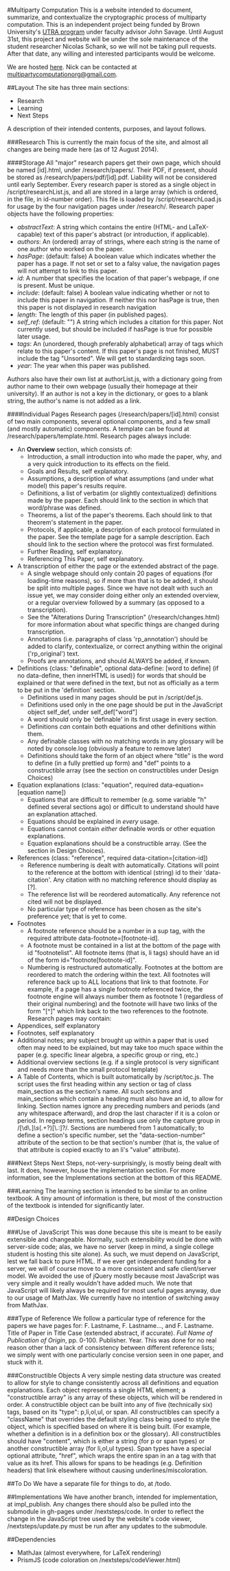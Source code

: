 #Multiparty Computation
This is a website intended to document, summarize, and contextualize the cryptographic process of multiparty computation. This is an independent project being funded by Brown University's [UTRA program](https://www.brown.edu/academics/college/fellowships/utra/) under faculty advisor John Savage. Until August 31st, this project and website will be under the sole maintenance of the student researcher Nicolas Schank, so we will not be taking pull requests. After that date, any willing and interested participants would be welcome.

We are hosted [here](http://multipartycomputation.org/). Nick can be contacted at [multipartycomputationorg@gmail.com](mailto:multipartycomputationorg@gmail.com).

##Layout
The site has three main sections:
- Research
- Learning
- Next Steps

A description of their intended contents, purposes, and layout follows.

###Research
This is currently the main focus of the site, and almost all changes are being made here (as of 12 August 2014).

####Storage
All "major" research papers get their own page, which should be named [id].html, under /research/papers/. Their PDF, if present, should be stored as /research/papers/pdf/[id].pdf. Liability will not be considered until early September.
Every research paper is stored as a single object in /script/researchList.js, and all are stored in a large array (which is ordered, in the file, in id-number order). This file is loaded by /script/researchLoad.js for usage by the four navigation pages under /research/.
Research paper objects have the following properties:
- *abstractText*: A string which contains the entire (HTML- and LaTeX-capable) text of this paper's abstract (or introduction, if applicable).
- *authors*: An (ordered) array of strings, where each string is the name of one author who worked on the paper.
- *hasPage*: (default: false) A boolean value which indicates whether the paper has a page. If not set or set to a falsy value, the navigation pages will not attempt to link to this paper.
- *id*: A number that specifies the location of that paper's webpage, if one is present. Must be unique.
- *include*: (default: false) A boolean value indicating whether or not to include this paper in navigation. If neither this nor hasPage is true, then this paper is not displayed in research navigation
- *length*: The length of this paper (in published pages).
- *self_ref*: (default: "") A string which includes a citation for this paper. Not currently used, but should be included if hasPage is true for possible later usage.
- *tags*: An (unordered, though preferably alphabetical) array of tags which relate to this paper's content. If this paper's page is not finished, MUST include the tag "Unsorted". We will get to standardizing tags soon.
- *year*: The year when this paper was published.

Authors also have their own list at authorList.js, with a dictionary going from author name to their own webpage (usually their homepage at their university). If an author is not a key in the dictionary, or goes to a blank string, the author's name is not added as a link.

####Individual Pages
Research pages (/research/papers/[id].html) consist of two main components, several optional components, and a few small (and mostly automatic) components. A template can be found at /research/papers/template.html.
Research pages always include:
- An **Overview** section, which consists of:
	- Introduction, a small introduction into who made the paper, why, and a very quick introduction to its effects on the field.
	- Goals and Results, self explanatory.
	- Assumptions, a description of what assumptions (and under what model) this paper's results require.
	- Definitions, a list of verbatim (or slightly contextualized) definitions made by the paper. Each should link to the section in which that word/phrase was defined.
	- Theorems, a list of the paper's theorems. Each should link to that theorem's statement in the paper.
	- Protocols, if applicable, a description of each protocol formulated in the paper. See the template page for a sample description. Each should link to the section where the protocol was first formulated.
	- Further Reading, self explanatory.
	- Referencing This Paper, self explanatory.
- A transcription of either the page or the extended abstract of the page. 
	- A single webpage should only contain 20 pages of equations (for loading-time reasons), so if more than that is to be added, it should be split into multiple pages. Since we have not dealt with such an issue yet, we may consider doing either only an extended overview, or a regular overview followed by a summary (as opposed to a transcription).
	- See the "Alterations During Transcription" (/research/changes.html) for more information about what specific things are changed during transcription.
	- Annotations (i.e. paragraphs of class 'rp_annotation') should be added to clarify, contextualize, or correct anything within the original ('rp_original') text.
	- Proofs are annotations, and should ALWAYS be added, if known.
- Definitions {class: "definable", optional data-define: \[word to define\] \(if no data-define, then innerHTML is used\)} for words that should be explained or that were defined in the text, but not as officially as a term to be put in the 'definition' section.
	- Definitions used in many pages should be put in /script/def.js.
	- Definitions used only in the one page should be put in the JavaScript object self_def, under self_def["word"]
	- A word should only be 'definable' in its first usage in every section.
	- Definitions _can_ contain both equations and other definitions within them.
	- Any definable classes with no matching words in any glossary will be noted by console.log (obviously a feature to remove later)
	- Definitions should take the form of an object where "title" is the word to define (in a fully prettied up form) and "def" points to a constructible array (see the section on constructibles under Design Choices)
- Equation explanations (class: "equation", required data-equation=[equation name])
	- Equations that are difficult to remember (e.g. some variable "h" defined several sections ago) or difficult to understand should have an explanation attached.
	- Equations should be explained in _every_ usage.
	- Equations cannot contain _either_ definable words or other equation explanations.
	- Equation explanations should be a constructible array. (See the section in Design Choices).
- References (class: "reference", required data-citation=[citation-id])
	- Reference numbering is dealt with automatically. Citations will point to the reference at the bottom with identical (string) id to their 'data-citation'. Any citation with no matching reference should display as [?].
	- The reference list will be reordered automatically. Any reference not cited will not be displayed.
	- No particular type of reference has been chosen as the site's preference yet; that is yet to come.
- Footnotes
	- A footnote reference should be a number in a sup tag, with the required attribute data-footnote=[footnote-id].
	- A footnote must be contained in a list at the bottom of the page with id "footnotelist". All footnote items (that is, li tags) should have an id of the form id="footnote[footnote-id]".
	- Numbering is restructured automatically. Footnotes at the bottom are reordered to match the ordering within the text. All footnotes will reference back up to ALL locations that link to that footnote. For example, if a page has a single footnote referenced twice, the footnote engine will always number them as footnote 1 (regardless of their original numbering) and the footnote will have two links of the form "[^]" which link back to the two references to the footnote.
Research pages may contain:
- Appendices, self explanatory
- Footnotes, self explanatory
- Additional notes; any subject brought up within a paper that is used often may need to be explained, but may take too much space within the paper (e.g. specific linear algebra, a specific group or ring, etc.)
- Additional overview sections (e.g. if a single protocol is very significant and needs more than the small protocol template)
- A Table of Contents, which is built automatically by /script/toc.js. The script uses the first heading within any section or tag of class main_section as the section's name. All such sections and main_sections which contain a heading must also have an id, to allow for linking. Section names ignore any preceding numbers and periods (and any whitespace afterward), and drop the last character if it is a colon or period. In regexp terms, section headings use only the capture group in /[\\d\\.]*\\s*(.+?)[\\.:]?/. Sections are numbered from 1 automatically; to define a section's specific number, set the "data-section-number" attribute of the section to be that section's number (that is, the value of that attribute is copied exactly to an li's "value" attribute).

###Next Steps
Next Steps, not-very-surprisingly, is mostly being dealt with last. It does, however, house the implementation section. For more information, see the Implementations section at the bottom of this README.

###Learning
The learning section is intended to be similar to an online textbook. A tiny amount of information is there, but most of the construction of the textbook is intended for significantly later.
	
##Design Choices

###Use of JavaScript
This was done because this site is meant to be easily extensible and changeable. Normally, such extensibility would be done with server-side code; alas, we have no server (keep in mind, a single college student is hosting this site alone). As such, we must depend on JavaScript, lest we fall back to pure HTML. If we ever get independent funding for a server, we will of course move to a more consistent and safe client/server model.
We avoided the use of jQuery mostly because most JavaScript was very simple and it really wouldn't have added much.
We note that JavaScript will likely always be required for most useful pages anyway, due to our usage of MathJax. We currently have no intention of switching away from MathJax.

###Type of Reference
We follow a particular type of reference for the papers we have pages for: F. Lastname, F. Lastname..., and F. Lastname. Title of Paper in Title Case (extended abstract, if accurate). _Full Name of Publication of Origin_, pp. 0-100. Publisher. Year.
This was done for no real reason other than a lack of consistency between different reference lists; we simply went with one particularly concise version seen in one paper, and stuck with it. 

###Constructible Objects
A very simple nesting data structure was created to allow for style to change consistently across all definitions and equation explanations. Each object represents a single HTML element; a "constructible array" is any array of these objects, which will be rendered in order. A constructible object can be built into any of five (technically six) tags, based on its "type": p,li,ol,ul, or span. All constructibles can specify a "className" that overrides the default styling class being used to style the object, which is specified based on where it is being built. (For example, whether a definition is in a definition box or the glossary). All constructibles should have "content", which is either a string (for p or span types) or another constructible array (for li,ol,ul types). Span types have a special optional attribute, "href", which wraps the entire span in an a tag with that value as its href. This allows for spans to be headings (e.g. Definition headers) that link elsewhere without causing underlines/miscoloration.

##To Do
We have a separate file for things to do, at /todo.

##Implementations
We have another branch, intended for implementation, at impl_publish. Any changes there should also be pulled into the submodule in gh-pages under /nextsteps/code. In order to reflect the change in the JavaScript tree used by the website's code viewer, /nextsteps/update.py must be run after any updates to the submodule.

##Dependencies
- MathJax (almost everywhere, for LaTeX rendering)
- PrismJS (code coloration on /nextsteps/codeViewer.html)